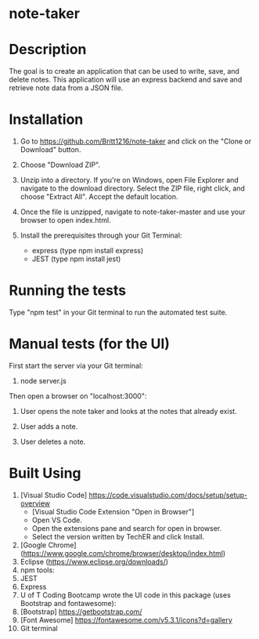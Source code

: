# note-taker

# Description 

The goal is to create an application that can be used to write, save, and delete notes. This application will use an express backend and save and retrieve note data from a JSON file.

# Installation 

1. Go to https://github.com/Britt1216/note-taker and click on the "Clone or Download" button. 

2. Choose "Download ZIP". 

3. Unzip into a directory. If you're on Windows, open File Explorer and navigate to the download directory. Select the ZIP file, right click, and choose "Extract All". Accept the default location.

4. Once the file is unzipped, navigate to note-taker-master and use your browser to open index.html.

5. Install the prerequisites through your Git Terminal:
      * express (type npm install express)
      * JEST (type npm install jest)
      
# Running the tests

Type "npm test" in your Git terminal to run the automated test suite.

# Manual tests (for the UI)

First start the server via your Git terminal:

1. node server.js

Then open a browser on "localhost:3000":

1. User opens the note taker and looks at the notes that already exist.

2. User adds a note.

3. User deletes a note.

# Built Using

1. [Visual Studio Code] https://code.visualstudio.com/docs/setup/setup-overview
    - [Visual Studio Code Extension "Open in Browser"]
    - Open VS Code.
    - Open the extensions pane and search for open in browser.
    - Select the version written by TechER and click Install.
2. [Google Chrome] (https://www.google.com/chrome/browser/desktop/index.html)
3. Eclipse (https://www.eclipse.org/downloads/)
4. npm tools:
5. JEST
6. Express
7. U of T Coding Bootcamp wrote the UI code in this package (uses Bootstrap and fontawesome):
8. [Bootstrap] https://getbootstrap.com/
9. [Font Awesome] https://fontawesome.com/v5.3.1/icons?d=gallery
10. Git terminal
